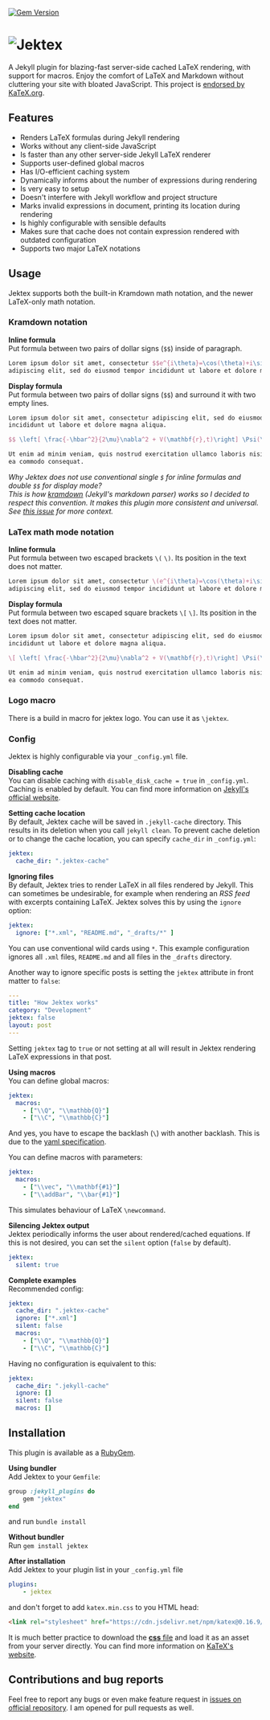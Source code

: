 [![Gem Version](https://badge.fury.io/rb/jektex.svg)](https://rubygems.org/gems/jektex)

# ![Jektex](https://blackblog.cz/assets/img/projects/jektex.svg)
A Jekyll plugin for blazing-fast server-side cached LaTeX rendering, with support for macros.
Enjoy the comfort of LaTeX and Markdown without cluttering your site with bloated JavaScript.
This project is [endorsed by KaTeX.org](https://katex.org/docs/libs#jekyll).

## Features
- Renders LaTeX formulas during Jekyll rendering
- Works without any client-side JavaScript
- Is faster than any other server-side Jekyll LaTeX renderer
- Supports user-defined global macros
- Has I/O-efficient caching system
- Dynamically informs about the number of expressions during rendering
- Is very easy to setup
- Doesn't interfere with Jekyll workflow and project structure
- Marks invalid expressions in document, printing its location during rendering
- Is highly configurable with sensible defaults
- Makes sure that cache does not contain expression rendered with outdated configuration
- Supports two major LaTeX notations

## Usage
Jektex supports both the built-in Kramdown math notation, and the newer LaTeX-only math notation.

### Kramdown notation
**Inline formula**  
Put formula between two pairs of dollar signs (`$$`) inside of paragraph.
```latex
Lorem ipsum dolor sit amet, consectetur $$e^{i\theta}=\cos(\theta)+i\sin(\theta)$$
adipiscing elit, sed do eiusmod tempor incididunt ut labore et dolore magna aliqua.
```

**Display formula**  
Put formula between two pairs of dollar signs (`$$`) and surround it with two empty lines.
```latex
Lorem ipsum dolor sit amet, consectetur adipiscing elit, sed do eiusmod tempor
incididunt ut labore et dolore magna aliqua.

$$ \left[ \frac{-\hbar^2}{2\mu}\nabla^2 + V(\mathbf{r},t)\right] \Psi(\mathbf{r},t) $$

Ut enim ad minim veniam, quis nostrud exercitation ullamco laboris nisi ut aliquip ex
ea commodo consequat.
```

_Why Jektex does not use conventional single `$` for inline formulas and double `$$` for
display mode?  
This is how [kramdown](https://kramdown.gettalong.org/) (Jekyll's markdown parser) works 
so I decided to respect this convention. It makes this plugin more consistent and universal.
See [this issue](https://github.com/gettalong/kramdown/issues/762) for more context._


### LaTex math mode notation
**Inline formula**  
Put formula between two escaped brackets `\(` `\)`.
Its position in the text does not matter.
```latex
Lorem ipsum dolor sit amet, consectetur \(e^{i\theta}=\cos(\theta)+i\sin(\theta)\)
adipiscing elit, sed do eiusmod tempor incididunt ut labore et dolore magna aliqua.
```

**Display formula**  
Put formula between two escaped square brackets `\[` `\]`.
Its position in the text does not matter.
```latex
Lorem ipsum dolor sit amet, consectetur adipiscing elit, sed do eiusmod tempor
incididunt ut labore et dolore magna aliqua.

\[ \left[ \frac{-\hbar^2}{2\mu}\nabla^2 + V(\mathbf{r},t)\right] \Psi(\mathbf{r},t) \]

Ut enim ad minim veniam, quis nostrud exercitation ullamco laboris nisi ut aliquip ex
ea commodo consequat.
```

### Logo macro
There is a build in macro for jektex logo. You can use it as `\jektex`.

### Config
Jektex is highly configurable via your `_config.yml` file.

**Disabling cache**  
You can disable caching with `disable_disk_cache = true` in `_config.yml`.
Caching is enabled by default.
You can find more information on [Jekyll's official website](https://jekyllrb.com/docs/configuration/options/).

**Setting cache location**  
By default, Jektex cache will be saved in `.jekyll-cache` directory.
This results in its deletion when you call `jekyll clean`.
To prevent cache deletion or to change the cache location, you can specify `cache_dir` in `_config.yml`:
```yaml
jektex:
  cache_dir: ".jektex-cache"
```

**Ignoring files**  
By default, Jektex tries to render LaTeX in all files rendered by Jekyll.
This can sometimes be undesirable, for example when rendering an _RSS feed_ with excerpts containing LaTeX.
Jektex solves this by using the `ignore` option:
```yaml
jektex:
  ignore: ["*.xml", "README.md", "_drafts/*" ]
```

You can use conventional wild cards using `*`.
This example configuration ignores all `.xml` files, `README.md` and all files in the `_drafts` directory.

Another way to ignore specific posts is setting the `jektex` attribute in front matter to `false`:
```yaml
---
title: "How Jektex works"
category: "Development"
jektex: false
layout: post
---
```

Setting `jektex` tag to `true` or not setting at all will result in Jektex rendering LaTeX expressions in that post.

**Using macros**  
You can define global macros:
```yaml
jektex:
  macros:
    - ["\\Q", "\\mathbb{Q}"]
    - ["\\C", "\\mathbb{C}"]
```
And yes, you have to escape the backlash (`\`) with another backlash.
This is due to the [yaml specification](https://yaml.org/).

You can define macros with parameters:
```yaml
jektex:
  macros:
    - ["\\vec", "\\mathbf{#1}"]
    - ["\\addBar", "\\bar{#1}"]
```
This simulates behaviour of LaTeX `\newcommand`.

**Silencing Jektex output**  
Jektex periodically informs the user about rendered/cached equations.
If this is not desired, you can set the `silent` option (`false` by default).
```yaml
jektex:
  silent: true
```

**Complete examples**  
Recommended config:
```yaml
jektex:
  cache_dir: ".jektex-cache"
  ignore: ["*.xml"]
  silent: false
  macros:
    - ["\\Q", "\\mathbb{Q}"]
    - ["\\C", "\\mathbb{C}"]
```

Having no configuration is equivalent to this:
```yaml
jektex:
  cache_dir: ".jekyll-cache"
  ignore: []
  silent: false
  macros: []
```

## Installation
This plugin is available as a [RubyGem](https://rubygems.org/gems/jektex).

**Using bundler**  
Add Jektex to your `Gemfile`:
```ruby
group :jekyll_plugins do
    gem "jektex"
end
```

and run `bundle install`

**Without bundler**  
Run `gem install jektex`

**After installation**  
Add Jektex to your plugin list in your `_config.yml` file
```yaml
plugins:
    - jektex
```

and don't forget to add `katex.min.css` to you HTML head:
```html
<link rel="stylesheet" href="https://cdn.jsdelivr.net/npm/katex@0.16.9/dist/katex.min.css" integrity="sha384-MlJdn/WNKDGXveldHDdyRP1R4CTHr3FeuDNfhsLPYrq2t0UBkUdK2jyTnXPEK1NQ" crossorigin="anonymous">
```
It is much better practice to download the [**css** file](https://cdn.jsdelivr.net/npm/katex@0.16.9/dist/katex.min.css) and load it as an asset from your server directly.
You can find more information on [KaTeX's website](https://katex.org/docs/browser.html).

## Contributions and bug reports
Feel free to report any bugs or even make feature request in [issues on official repository](https://github.com/yagarea/jektex/issues).
I am opened for pull requests as well.

